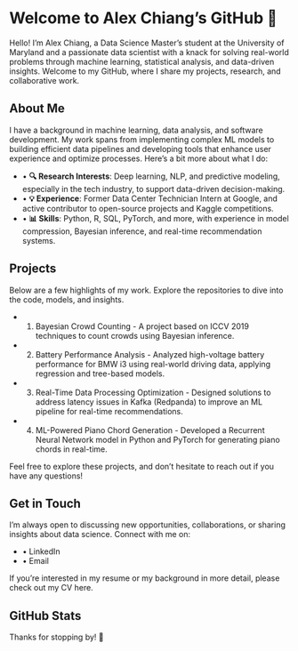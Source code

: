 # Welcome to Alex Chiang’s GitHub 👋

Hello! I’m Alex Chiang, a Data Science Master’s student at the University of Maryland and a passionate data scientist with a knack for solving real-world problems through machine learning, statistical analysis, and data-driven insights. Welcome to my GitHub, where I share my projects, research, and collaborative work.

## About Me

I have a background in machine learning, data analysis, and software development. My work spans from implementing complex ML models to building efficient data pipelines and developing tools that enhance user experience and optimize processes. Here’s a bit more about what I do:

- •	**🔍 Research Interests**: Deep learning, NLP, and predictive modeling, especially in the tech industry, to support data-driven decision-making.
- •	**💡 Experience**: Former Data Center Technician Intern at Google, and active contributor to open-source projects and Kaggle competitions.
- •	**📊 Skills**: Python, R, SQL, PyTorch, and more, with experience in model compression, Bayesian inference, and real-time recommendation systems.

## Projects

Below are a few highlights of my work. Explore the repositories to dive into the code, models, and insights.

- 1.	Bayesian Crowd Counting - A project based on ICCV 2019 techniques to count crowds using Bayesian inference.
- 2.	Battery Performance Analysis - Analyzed high-voltage battery performance for BMW i3 using real-world driving data, applying regression and tree-based models.
- 3.	Real-Time Data Processing Optimization - Designed solutions to address latency issues in Kafka (Redpanda) to improve an ML pipeline for real-time recommendations.
- 4.	ML-Powered Piano Chord Generation - Developed a Recurrent Neural Network model in Python and PyTorch for generating piano chords in real-time.

Feel free to explore these projects, and don’t hesitate to reach out if you have any questions!

## Get in Touch

I’m always open to discussing new opportunities, collaborations, or sharing insights about data science. Connect with me on:
- •	LinkedIn
- •	Email

If you’re interested in my resume or my background in more detail, please check out my CV here.

## GitHub Stats

Thanks for stopping by! 🌟

<!---
beas28la/beas28la is a ✨ special ✨ repository because its `README.md` (this file) appears on your GitHub profile.
You can click the Preview link to take a look at your changes.
--->
